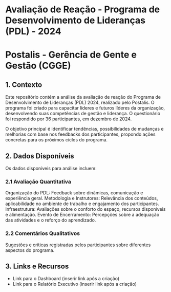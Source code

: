 # Avaliação de Reação - Programa de Desenvolvimento de Lideranças (PDL) - 2024

# Postalis - Gerência de Gente e Gestão (CGGE)

## 1. Contexto
Este repositório contém a análise da avaliação de reação do Programa de Desenvolvimento de Lideranças (PDL) 2024, realizado pelo Postalis. O programa foi criado para capacitar líderes e futuros líderes da organização, desenvolvendo suas competências de gestão e liderança. O questionário foi respondido por 36 participantes, em dezembro de 2024.

O objetivo principal é identificar tendências, possibilidades de mudanças e melhorias com base nos feedbacks dos participantes, propondo ações concretas para os próximos ciclos do programa.

## 2. Dados Disponíveis
Os dados disponíveis para análise incluem:
### 2.1 Avaliação Quantitativa
Organização do PDL: Feedback sobre dinâmicas, comunicação e experiência geral.
Metodologia e Instrutores: Relevância dos conteúdos, aplicabilidade no ambiente de trabalho e engajamento dos participantes.
Infraestrutura: Avaliações sobre o conforto do espaço, recursos disponíveis e alimentação.
Evento de Encerramento: Percepções sobre a adequação das atividades e o reforço do aprendizado.
### 2.2 Comentários Qualitativos
Sugestões e críticas registradas pelos participantes sobre diferentes aspectos do programa.

## 3. Links e Recursos
- Link para o Dashboard (inserir link após a criação)
- Link para o Relatório Executivo (inserir link após a criação)

